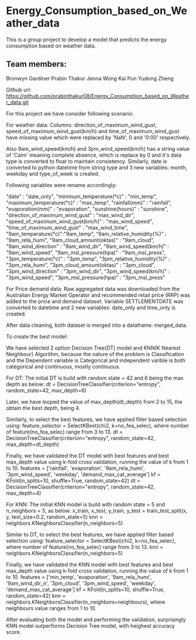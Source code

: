 # Energy_Consumption_based_on_Weather_data

This is a group project to develop a model that predicts the energy consumption based on weather data.

## Team members:

Bronwyn Gardiner
Prabin Thakur
Jenna Wong Kai Pun
Yudong Zheng

Github url: https://github.com/prabinthakur08/Energy_Consumption_based_on_Weather_data.git



For this project we have consider following scenario:

For weather data:
Columns: direction_of_maximum_wind_gust, speed_of_maximum_wind_gust(km/h) and time_of_maximum_wind_gust have missing value which were replaced by 'NaN', 0 and '0:00' respectively.

Also 9am_wind_speed(km/h) and 3pm_wind_speed(km/h) has a string value of 'Calm' meaning complete absence, which is replace by 0 and it's data type is converted to float to maintain consistency. Similarly, date is converted to python datetime from string type and 3 new variables: month, weekday and type_of_week is created.

Following variables were rename accordingly:

"date" : "date_only", "minimum_temperature(°c)" : "min_temp", 
"maximum_temperature(°c)" : "max_temp", "rainfall(mm)" : "rainfall", 
"evaporation(mm)" : "evaporation", "sunshine(hours)" : "sunshine", 
"direction_of_maximum_wind_gust" : "max_wind_dir", 
"speed_of_maximum_wind_gust(km/h)" : "max_wind_speed", 
"time_of_maximum_wind_gust" : "max_wind_time", 
"9am_temperature(°c)":"9am_temp", "9am_relative_humidity(%)" : "9am_rela_humi", 
"9am_cloud_amount(oktas)" : "9am_cloud", "9am_wind_direction" : "9am_wind_dir", 
"9am_wind_speed(km/h)" : "9am_wind_speed", "9am_msl_pressure(hpa)" : "9am_msl_press", 
"3pm_temperature(°c)" : "3pm_temp", "3pm_relative_humidity(%)" : "3pm_rela_humi", 
"3pm_cloud_amount(oktas)" : "3pm_cloud", "3pm_wind_direction" : "3pm_wind_dir", 
"3pm_wind_speed(km/h)" : "3pm_wind_speed", "3pm_msl_pressure(hpa)" : "3pm_msl_press"

For Price demand data:
Raw aggregated data was downloaded from the Australian Energy Market Operator and recommended retail price (RRP) was added to the price and demand dataset. Variable SETTLEMENTDATE was converted to datetime and 2 new variables: date_only and time_only is created.

After data cleaning, both dataset is merged into a dataframe: merged_data.

To create the best model: 

We have selected 2 option Decision Tree(DT) model and KNN(K Nearest Neighbour) Algorithm, because the nature of the problem is Classification and the Dependent variable is Categorical and independent varible is both categorical and continuous, mostly continuous.

For DT:
The initial DT is build with random state = 42 and 6 being the max depth as below:
dt = DecisionTreeClassifier(criterion="entropy", random_state=42, max_depth=6)

Later, we have looped the value of max_depth(dt_depth) from 2 to 15, the obtain the best depth, being 4. 

Similarly, to select the best features, we have applied filter based selection using:
feature_selector = SelectKBest(chi2, k=no_fea_selec), where number of feature(no_fea_selec) range from 3 to 13.
dt = DecisionTreeClassifier(criterion="entropy", random_state=42, max_depth=dt_depth)

Finally, we have validated the DT model with best features and best max_depth value using k-fold cross validation, running the value of k from 1 to 10.
features = ['rainfall', 'evaporation', '9am_rela_humi', '3pm_wind_speed', 'weekday', 'demand_max_cat_average']
kf = KFold(n_splits=10, shuffle=True, random_state=42)
dt = DecisionTreeClassifier(criterion="entropy", random_state=42, max_depth=4)

For KNN:
The initial KNN model is build with random state = 5 and n_neighbors = 5, as below:
x_train, x_test, y_train, y_test = train_test_split(x, y, test_size=0.2, random_state=5)
knn = neighbors.KNeighborsClassifier(n_neighbors=5)

Similar to DT, to select the best features, we have applied filter based selection using:
feature_selector = SelectKBest(chi2, k=no_fea_selec), where number of feature(no_fea_selec) range from 3 to 13.
knn = neighbors.KNeighborsClassifier(n_neighbors=5)

Finally, we have validated the KNN model with best features and best max_depth value using k-fold cross validation, running the value of k from 1 to 10.
features = ['min_temp', 'evaporation', '9am_rela_humi', '9am_wind_dir_n', '3pm_cloud', '3pm_wind_speed', 'weekday', 'demand_max_cat_average']
kf = KFold(n_splits=10, shuffle=True, random_state=42)
knn = neighbors.KNeighborsClassifier(n_neighbors=neighbours), where neighbours value ranges from 1 to 10.

After evaluating both the model and performing the validation, surprisingly KNN model outperforms Decision Tree model, with heighest accuracy score.
